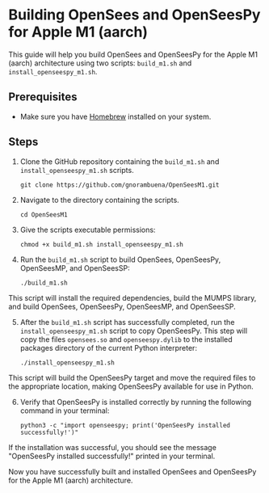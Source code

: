 # Building OpenSees and OpenSeesPy for Apple M1 (aarch)

This guide will help you build OpenSees and OpenSeesPy for the Apple M1 (aarch) architecture using two scripts: `build_m1.sh` and `install_openseespy_m1.sh`.

## Prerequisites

- Make sure you have [Homebrew](https://brew.sh/) installed on your system.

## Steps

1. Clone the GitHub repository containing the `build_m1.sh` and `install_openseespy_m1.sh` scripts.
    
    `git clone https://github.com/gnorambuena/OpenSeesM1.git`

2. Navigate to the directory containing the scripts.

    `cd OpenSeesM1`

3. Give the scripts executable permissions:

   `chmod +x build_m1.sh install_openseespy_m1.sh`

4. Run the `build_m1.sh` script to build OpenSees, OpenSeesPy, OpenSeesMP, and OpenSeesSP:

    `./build_m1.sh`

This script will install the required dependencies, build the MUMPS library, and build OpenSees, OpenSeesPy, OpenSeesMP, and OpenSeesSP.

5. After the `build_m1.sh` script has successfully completed, run the `install_openseespy_m1.sh` script to copy OpenSeesPy. This step will copy the files `opensees.so` and `openseespy.dylib` to the installed packages directory of the current Python interpreter:

    `./install_openseespy_m1.sh`


This script will build the OpenSeesPy target and move the required files to the appropriate location, making OpenSeesPy available for use in Python.

6. Verify that OpenSeesPy is installed correctly by running the following command in your terminal:

    `python3 -c "import openseespy; print('OpenSeesPy installed successfully!')"`


If the installation was successful, you should see the message "OpenSeesPy installed successfully!" printed in your terminal.

Now you have successfully built and installed OpenSees and OpenSeesPy for the Apple M1 (aarch) architecture.


